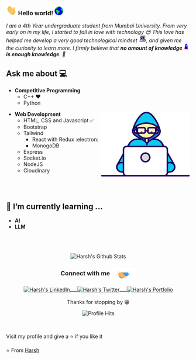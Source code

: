 ### <img src="https://github.com/HarshP2109/HarshP2109/blob/main/Assets/Hi.gif" width="29px"> Hello world!&nbsp;<img src="https://github.com/HarshP2109/HarshP2109/blob/main/Assets/Earth.gif" width="24px">
<em>I am a 4th Year undergraduate student from Mumbai University. From very early on in my life, I started to fall in love with technology 😍 This love has helped me develop a very good technological mindset <img src="https://github.com/HarshP2109/HarshP2109/blob/main/Assets/PC.gif" height="20px"/>, and given me the curiosity to learn more. I firmly believe that **no amount of knowledge <img src="https://github.com/HarshP2109/HarshP2109/blob/main/Assets/Rocket.gif" height="18px"> is enough knowledge**. 🧠</em>
 <br/>
## Ask me about :computer: 
- **Competitive Programming**
	- C++ ❤️
  - Python 

<img align="right" src="https://github.com/HarshP2109/HarshP2109/blob/main/Assets/Developer.gif"/>

- **Web Development**
	- HTML, CSS and Javascript :white_check_mark:
	- Bootstrap
  - Tailwind
	- React with Redux :electron:
	- MonogoDB
  - Express
  - Socket.io
  - NodeJS
  - Cloudinary
 
<br/><br/>

## 🌱 I’m currently learning ...
- **AI**
- **LLM**
<br/>
  <br/>



<p align="center">
<img align="center" src="https://github-readme-stats.vercel.app/api?username=HarshP2109&&show_icons=true&theme=radical" alt="Harsh's Github Stats">
</p>  

<div align="center">
  <h3 align="center">Connect with me<img align="center" src="https://github.com/HarshP2109/HarshP2109/blob/main/Assets/Handshake.gif" height="33px" /></h3> 
</div>
<p align="center">
 <a href="https://www.linkedin.com/in/harshpimpale/" target="blank">
  <img align="center" alt="Harsh's LinkedIn" width="30px" src="https://www.vectorlogo.zone/logos/linkedin/linkedin-icon.svg" /> &nbsp; &nbsp;
 </a>
 <a href="https://twitter.com/Harsh212003" target="blank">
  <img align="center" alt="Harsh's Twitter" width="30px" src="https://www.vectorlogo.zone/logos/twitter/twitter-official.svg" /> &nbsp; &nbsp;
 </a>
 <a href="https://harsh-portfolio-kappa.vercel.app/" target="blank">
  <img align="center" alt="Harsh's Portfolio" width="30px" src="https://www.vectorlogo.zone/logos/hexoio/hexoio-ar21.svg" />
 </a> 
  <br/>
  <br/>
  Thanks for stopping by 😁<br/>
</p>
<p align="center"><img alt="Profile Hits" src="https://hits.seeyoufarm.com/api/count/incr/badge.svg?url=https%3A%2F%2Fgithub.com%2FHarshP2109%2F" /></p>
<br/>
<p>
Visit my profile and give a ⭐️ if you like it</p>

⭐️ From [Harsh](https://github.com/HarshP2109)
